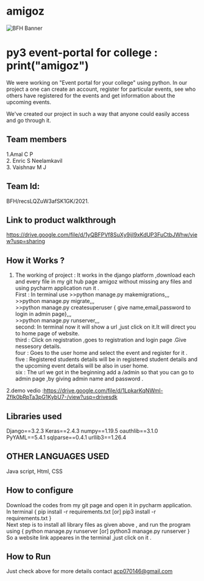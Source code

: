 # amigoz 
![BFH Banner](https://trello-attachments.s3.amazonaws.com/542e9c6316504d5797afbfb9/542e9c6316504d5797afbfc1/39dee8d993841943b5723510ce663233/Frame_19.png)
# py3 event-portal for college : print("amigoz")
We were working on "Event portal for your college" using python. In our project a one can create an account, register for particular events, see who others have registered for the events and get information about the upcoming events.

We've created our project in such a way that anyone could easily access and go through it.
## Team members
1.Amal C P                                                                                                                                                               
2. Enric S Neelamkavil                                                                                                                                                       
3. Vaishnav M J                                                                                                  
## Team Id:
BFH/recsLQZuW3afSK1GK/2021.
## Link to product walkthrough
https://drive.google.com/file/d/1yQBFPVf8SuXy9ijl9xKdUP3FuCtbJWhw/view?usp=sharing

## How it Works ?
1. The working of project : It works in the django platform ,download each and every file in my git hub page amigoz without missing any files and using pycharm application run it .                             
        First : In terminal use 
                              >>python manage.py makemigrations,,,                                                                                                         
	                      >>python manage.py migrate,,,                                                                                                                
                              >>python manage.py createsuperuser { give name,email,password to login in admin page},,,                                                     
                              >>python manage.py runserver,,,                                                                                                                   
	second: In terminal now it will show a url ,just click on it.It will direct you to home page of website.                                             
	third : Click on registration ,goes to registration and login page .Give nessesory details.                             
	four : Goes to the user home and select the event and register for it .                                                             
	five : Registered students details will be in registered student details and the upcoming event details will be also in user home.                             
	six : The url we got in the beginning add a /admin so that you can go to admin page ,by giving admin name and password .                                
	
2.demo vedio :https://drive.google.com/file/d/1LpkarKqNWml-ZfIk0bRpTa3pG1KybU7-/view?usp=drivesdk
## Libraries used
Django==3.2.3
Keras==2.4.3
numpy==1.19.5
oauthlib==3.1.0
PyYAML==5.4.1
sqlparse==0.4.1
urllib3==1.26.4
## OTHER LANGUAGES USED
 Java script,
 Html,
 CSS
## How to configure
 Download the codes from my git page and open it in pycharm application.                      
 In terminal { pip install -r requirements.txt [or] pip3 install -r requirements.txt }                      
 Next step is to install all library files as given above , and run the program using { python manage.py runserver [or] python3 manage.py runserver }                     
 So a website link appeares in the terminal ,just click on it .
## How to Run
Just check above for more details contact acp070146@gmail.com
